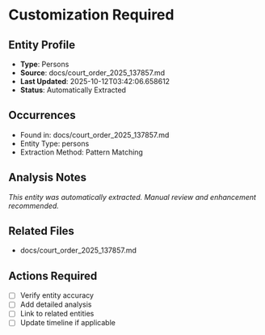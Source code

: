 # Customization Required

## Entity Profile
- **Type**: Persons
- **Source**: docs/court_order_2025_137857.md
- **Last Updated**: 2025-10-12T03:42:06.658612
- **Status**: Automatically Extracted

## Occurrences
- Found in: docs/court_order_2025_137857.md
- Entity Type: persons
- Extraction Method: Pattern Matching

## Analysis Notes
*This entity was automatically extracted. Manual review and enhancement recommended.*

## Related Files
- docs/court_order_2025_137857.md

## Actions Required
- [ ] Verify entity accuracy
- [ ] Add detailed analysis
- [ ] Link to related entities
- [ ] Update timeline if applicable

